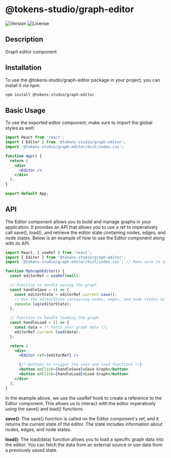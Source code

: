 # @tokens-studio/graph-editor

![Version](https://img.shields.io/npm/v/@tokens-studio/graph-editor.svg)
![License](https://img.shields.io/npm/l/@tokens-studio/graph-editor.svg)

## Description

Graph editor component 

## Installation

To use the @tokens-studio/graph-editor package in your project, you can install it via npm:

```bash
npm install @tokens-studio/graph-editor
```

## Basic Usage
To use the exported editor component, make sure to import the global styles as well:

```jsx
import React from 'react';
import { Editor } from '@tokens-studio/graph-editor';
import '@tokens-studio/graph-editor/dist/index.css';

function App() {
  return (
    <div>
      <Editor />
    </div>
  );
}

export default App;

```

## API

The Editor component allows you to build and manage graphs in your application. It provides an API that allows you to use a ref to imperatively call save(), load(), and retrieve the editor state containing nodes, edges, and node states. Below is an example of how to use the Editor component along with its API.

```jsx
import React, { useRef } from 'react';
import { Editor } from '@tokens-studio/graph-editor';
import '@tokens-studio/graph-editor/dist/index.css'; // Make sure to import the global styles

function MyGraphEditor() {
  const editorRef = useRef(null);

  // Function to handle saving the graph
  const handleSave = () => {
    const editorState = editorRef.current.save();
    // Use the editorState containing nodes, edges, and node states as needed
    console.log(editorState);
  };

  // Function to handle loading the graph
  const handleLoad = () => {
    const data = /* Fetch your graph data */;
    editorRef.current.load(data);
  };

  return (
    <div>
      <Editor ref={editorRef} />

      {/* Buttons to trigger the save and load functions */}
      <button onClick={handleSave}>Save Graph</button>
      <button onClick={handleLoad}>Load Graph</button>
    </div>
  );
}

```

In the example above, we use the useRef hook to create a reference to the Editor component. This allows us to interact with the editor imperatively using the save() and load() functions.

**save()**: The save() function is called on the Editor component's ref, and it returns the current state of the editor. The state includes information about nodes, edges, and node states.

**load()**: The load(data) function allows you to load a specific graph data into the editor. You can fetch the data from an external source or use data from a previously saved state.
